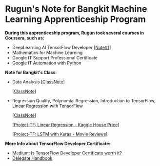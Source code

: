 # Rugun's Note for Bangkit Machine Learning Apprenticeship Program

**During this apprenticeship program, Rugun took several courses in Coursera, such as:**
* DeepLearning.AI TensorFlow Developer [[Note#1](https://github.com/rugunivana/bangkit_practice/blob/main/1.%20Intro%20to%20TensorFlow%20for%20AI:%20NN%2C%20Computer%20Vision%2C%20CNN%2C%20Using%20Real%20World%20Image.ipynb)]
* Mathematics for Machine Learning
* Google IT Support Professional Certificate
* Google IT Automation with Python

**Note for Bangkit's Class:**
* Data Analysis 
    [[ClassNote](https://github.com/rugunivana/bangkit_practice/blob/main/2_Class_6_Tensorflow_.ipynb)]

    [[ClassNote](https://github.com/rugunivana/bangkit_practice/blob/main/2_Class_6_Tensorflow_.ipynb)]

* Regression Quality, Polynomial Regression, Introduction to TensorFlow, Linear Regression with TensorFlow 

    [[ClassNote](https://github.com/rugunivana/bangkit_practice/blob/main/2_Class_6_Tensorflow_.ipynb)]

    [[Project-TF: Linear Regression - Kaggle House Price](https://github.com/rugunivana/bangkit_practice/blob/main/2_Class_6_Tensorflow_.ipynb)]
    
    [[Project-TF: LSTM with Keras - Movie Reviews](https://github.com/rugunivana/bangkit_practice/blob/main/2_Class_6_Tensorflow_.ipynb)]


**More Info about TensorFlow Developer Certificate:**
* [Medium: Is TensorFlow Developer Certificate worth it?](https://medium.com/analytics-vidhya/is-the-tensorflow-developer-certificate-worth-it-56f597ceea75)
* [Delegate Handbook](https://www.tensorflow.org/extras/cert/TF_Certificate_Candidate_Handbook.pdf)
